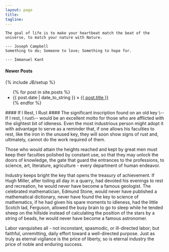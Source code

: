 ```yaml
---
layout: page
title: 
tagline: 
---
```

	The goal of life is to make your heartbeat match the beat of the universe, to match your nature with Nature.  
   	                                                                              --- Joseph Campbell   
	Something to do; Someone to love; Something to hope for.  
                                                										                                       --- Immanuel Kant
#### Newer Posts ####
{% include JB/setup %}
<ul class="posts">
  {% for post in site.posts %}
    <li><span>{{ post.date | date_to_string }}</span> &raquo; <a href="{{ BASE_PATH }}{{ post.url }}">{{ post.title }}</a></li>
  {% endfor %}
</ul>
#### If I Rest, I Rust ####
The significant inscription found on an old key \--If I rest, I rust\-- would be an excellent motto for those who are afflicted with the slightest bit of idleness. Even the most industrious person might adopt it with advantage to serve as a reminder that, if one allows his faculties to rest, like the iron in the unused key, they will soon show signs of rust and, ultimately, cannot do the work required of them.  

Those who would attain the heights reached and kept by great men must keep their faculties polished by constant use, so that they may unlock the doors of knowledge, the gate that guard the entrances to the professions, to science, art, literature, agriculture \- every department of human endeavor.  

Industry keeps bright the key that opens the treasury of achievement. If Hugh Miller, after toiling all day in a quarry, had devoted his evenings to rest and recreation, he would never have become a famous geologist. The celebrated mathematician, Edmund Stone, would never have published a mathematical dictionary, never have found the key to science of mathematics, if he had given his spare moments to idleness, had the little Scotch lad, Ferguson, allowed the busy brain to go to sleep while he tended sheep on the hillside instead of calculating the position of the stars by a string of beads, he would never have become a famous astronomer.  

Labor vanquishes all \- not inconstant, spasmodic, or ill\-directed labor; but faithful, unremitting, daily effort toward a well\-directed purpose. Just as truly as eternal vigilance is the price of liberty, so is eternal industry the price of noble and enduring success.  

